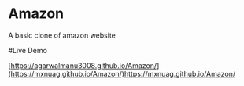 # Amazon
A basic clone of amazon website

#Live Demo

[https://agarwalmanu3008.github.io/Amazon/](https://mxnuag.github.io/Amazon/)https://mxnuag.github.io/Amazon/

